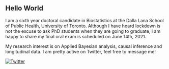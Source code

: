 ## Hello World 

I am a sixth year doctoral candidate in Biostatistics at the Dalla Lana School of Public Health, University of Toronto. Although I have heard lockdown is not the excuse to ask PhD students when they are going to graduate, I am happy to share my final oral exam is scheduled on June 14th, 2021. 

My research interest is on Applied Bayesian analysis, causal inference and longitudinal data. I am pretty active on Twitter, feel free to message me!

[![Twitter](https://cdn.exclaimer.com/Handbook%20Images/twitter-icon_32x32.png)](https://twitter.com/KuanLiu2)
